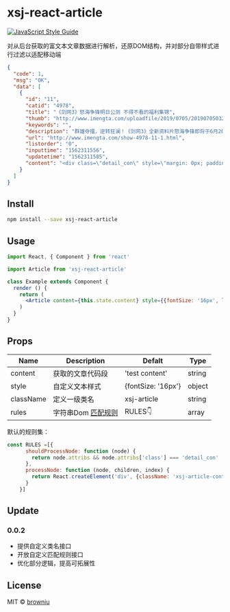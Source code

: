# xsj-react-article

> 

[![JavaScript Style Guide](https://img.shields.io/badge/code_style-standard-brightgreen.svg)](https://standardjs.com)

对从后台获取的富文本文章数据进行解析，还原DOM结构，并对部分自带样式进行过滤以适配移动端

```json
{
  "code": 1,
  "msg": "OK",
  "data": [
    {
      "id": "11",
      "catid": "4978",
      "title": "《剑网3》怒海争锋明日公测 不得不看的福利集锦",
      "thumb": "http://www.imengta.com/uploadfile/2019/0705/20190705032625680.jpg",
      "keywords": "",
      "description": "群雄夺擂，逆转狂澜！《剑网3》全新资料片怒海争锋即将于6月20日正式公测！全新地图鲲鹏岛满载9段剧情动画；12位全新NPC登上江湖舞台；海岛",
      "url": "http://www.imengta.com/show-4978-11-1.html",
      "listorder": "0",
      "inputtime": "1562311556",
      "updatetime": "1562311585",
      "content": "<div class=\"detail_con\" style=\"margin: 0px; padding: 0.05208rem 0px 0.18229rem; overflow: hidden; width: 656.25px; line-height: 0.13542rem; color: rgb(85, 85, 85); font-size: 10.2088px; 鹤梦套江湖套限时免图谱，附赠80-20外装折扣券明日开启；积分兑换代金券；充消五档奖励回馈，奇趣坐骑高跷搞怪来袭，3倍积分7天限时回馈；回归账号领点卡等七大福利回馈广大侠士。剑网3》全新资料片&ldquo;怒海争锋&rdquo;将于明日正式公测，诚邀侠士前往，共同书写东海新篇章！</p>\r\n<p style=\"text-indent: 2em;\">《剑网3》官方网站 jx3.xoyo.com</p>\r\n<div>&nbsp;</div>\r\n</div>\r\n<p>&nbsp;</p>\r\n..."
    }
  ]
}
```



## Install

```bash
npm install --save xsj-react-article
```

## Usage

```jsx
import React, { Component } from 'react'

import Article from 'xsj-react-article'

class Example extends Component {
  render () {
    return (
      <Article content={this.state.content} style={{fontSize: '16px', lineHeight: '24px'}} />
    )
  }
}
```
## Props

| Name    | Description      | Defalt    | Type   |
| ------- | ---------------- | --------- | ------ |
| content | 获取的文章代码段 | 'test content' | string |
| style   | 自定义文本样式   | {fontSize: '16px'} | object |
| className | 定义一级类名 | xsj-article | string |
| rules | 字符串Dom [匹配规则](https://github.com/mikenikles/html-to-react) | RULES👇 | array |

默认的规则集：

```jsx
const RULES =[{
      shouldProcessNode: function (node) {
        return node.attribs && node.attribs['class'] === 'detail_con'
      },
      processNode: function (node, children, index) {
        return React.createElement('div', {className: 'xsj-article-content', key: index}, children)
      }
    }]
```

## Update

### 0.0.2

* 提供自定义类名接口
* 开放自定义匹配规则接口
* 优化部分逻辑，提高可拓展性

## License

MIT © [browniu](https://github.com/browniu)
